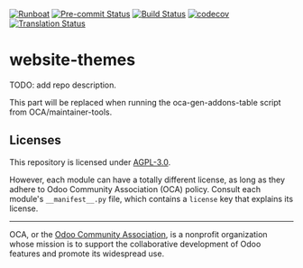 
[![Runboat](https://img.shields.io/badge/runboat-Try%20me-875A7B.png)](https://runboat.odoo-community.org/builds?repo=OCA/website-themes&target_branch=15.0)
[![Pre-commit Status](https://github.com/OCA/website-themes/actions/workflows/pre-commit.yml/badge.svg?branch=15.0)](https://github.com/OCA/website-themes/actions/workflows/pre-commit.yml?query=branch%3A15.0)
[![Build Status](https://github.com/OCA/website-themes/actions/workflows/test.yml/badge.svg?branch=15.0)](https://github.com/OCA/website-themes/actions/workflows/test.yml?query=branch%3A15.0)
[![codecov](https://codecov.io/gh/OCA/website-themes/branch/15.0/graph/badge.svg)](https://codecov.io/gh/OCA/website-themes)
[![Translation Status](https://translation.odoo-community.org/widgets/website-themes-15-0/-/svg-badge.svg)](https://translation.odoo-community.org/engage/website-themes-15-0/?utm_source=widget)

<!-- /!\ do not modify above this line -->

# website-themes

TODO: add repo description.

<!-- /!\ do not modify below this line -->

<!-- prettier-ignore-start -->

[//]: # (addons)

This part will be replaced when running the oca-gen-addons-table script from OCA/maintainer-tools.

[//]: # (end addons)

<!-- prettier-ignore-end -->

## Licenses

This repository is licensed under [AGPL-3.0](LICENSE).

However, each module can have a totally different license, as long as they adhere to Odoo Community Association (OCA)
policy. Consult each module's `__manifest__.py` file, which contains a `license` key
that explains its license.

----
OCA, or the [Odoo Community Association](http://odoo-community.org/), is a nonprofit
organization whose mission is to support the collaborative development of Odoo features
and promote its widespread use.
